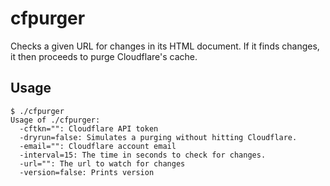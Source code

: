 # cfpurger
Checks a given URL for changes in its HTML document. If it finds changes, it then
proceeds to purge Cloudflare's cache.

## Usage
```shell
$ ./cfpurger
Usage of ./cfpurger:
  -cftkn="": Cloudflare API token
  -dryrun=false: Simulates a purging without hitting Cloudflare.
  -email="": Cloudflare account email
  -interval=15: The time in seconds to check for changes.
  -url="": The url to watch for changes
  -version=false: Prints version
```
